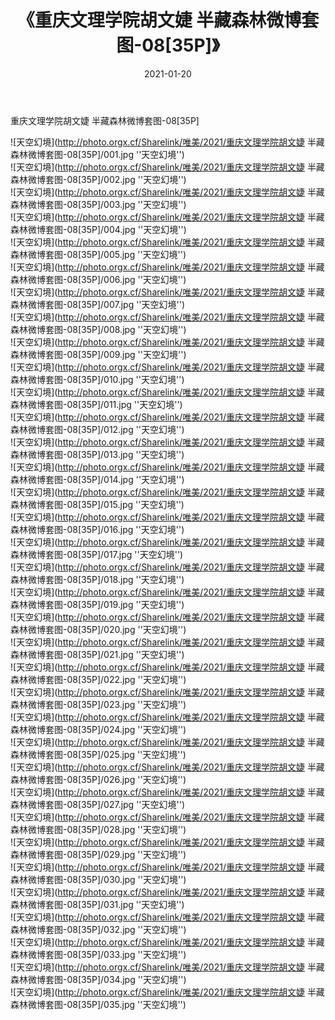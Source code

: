 ﻿---
layout: post
title:  《重庆文理学院胡文婕 半藏森林微博套图-08[35P]》
date:   2021-01-20
img: http://photo.orgx.cf/Sharelink/唯美/2021/重庆文理学院胡文婕 半藏森林微博套图-08[35P]/000.jpg
categories: [美女, 清纯, 唯美]
---

重庆文理学院胡文婕 半藏森林微博套图-08[35P]



![天空幻境](http://photo.orgx.cf/Sharelink/唯美/2021/重庆文理学院胡文婕 半藏森林微博套图-08[35P]/001.jpg ''天空幻境'') <br>
![天空幻境](http://photo.orgx.cf/Sharelink/唯美/2021/重庆文理学院胡文婕 半藏森林微博套图-08[35P]/002.jpg ''天空幻境'') <br>
![天空幻境](http://photo.orgx.cf/Sharelink/唯美/2021/重庆文理学院胡文婕 半藏森林微博套图-08[35P]/003.jpg ''天空幻境'') <br>
![天空幻境](http://photo.orgx.cf/Sharelink/唯美/2021/重庆文理学院胡文婕 半藏森林微博套图-08[35P]/004.jpg ''天空幻境'') <br>
![天空幻境](http://photo.orgx.cf/Sharelink/唯美/2021/重庆文理学院胡文婕 半藏森林微博套图-08[35P]/005.jpg ''天空幻境'') <br>
![天空幻境](http://photo.orgx.cf/Sharelink/唯美/2021/重庆文理学院胡文婕 半藏森林微博套图-08[35P]/006.jpg ''天空幻境'') <br>
![天空幻境](http://photo.orgx.cf/Sharelink/唯美/2021/重庆文理学院胡文婕 半藏森林微博套图-08[35P]/007.jpg ''天空幻境'') <br>
![天空幻境](http://photo.orgx.cf/Sharelink/唯美/2021/重庆文理学院胡文婕 半藏森林微博套图-08[35P]/008.jpg ''天空幻境'') <br>
![天空幻境](http://photo.orgx.cf/Sharelink/唯美/2021/重庆文理学院胡文婕 半藏森林微博套图-08[35P]/009.jpg ''天空幻境'') <br>
![天空幻境](http://photo.orgx.cf/Sharelink/唯美/2021/重庆文理学院胡文婕 半藏森林微博套图-08[35P]/010.jpg ''天空幻境'') <br>
![天空幻境](http://photo.orgx.cf/Sharelink/唯美/2021/重庆文理学院胡文婕 半藏森林微博套图-08[35P]/011.jpg ''天空幻境'') <br>
![天空幻境](http://photo.orgx.cf/Sharelink/唯美/2021/重庆文理学院胡文婕 半藏森林微博套图-08[35P]/012.jpg ''天空幻境'') <br>
![天空幻境](http://photo.orgx.cf/Sharelink/唯美/2021/重庆文理学院胡文婕 半藏森林微博套图-08[35P]/013.jpg ''天空幻境'') <br>
![天空幻境](http://photo.orgx.cf/Sharelink/唯美/2021/重庆文理学院胡文婕 半藏森林微博套图-08[35P]/014.jpg ''天空幻境'') <br>
![天空幻境](http://photo.orgx.cf/Sharelink/唯美/2021/重庆文理学院胡文婕 半藏森林微博套图-08[35P]/015.jpg ''天空幻境'') <br>
![天空幻境](http://photo.orgx.cf/Sharelink/唯美/2021/重庆文理学院胡文婕 半藏森林微博套图-08[35P]/016.jpg ''天空幻境'') <br>
![天空幻境](http://photo.orgx.cf/Sharelink/唯美/2021/重庆文理学院胡文婕 半藏森林微博套图-08[35P]/017.jpg ''天空幻境'') <br>
![天空幻境](http://photo.orgx.cf/Sharelink/唯美/2021/重庆文理学院胡文婕 半藏森林微博套图-08[35P]/018.jpg ''天空幻境'') <br>
![天空幻境](http://photo.orgx.cf/Sharelink/唯美/2021/重庆文理学院胡文婕 半藏森林微博套图-08[35P]/019.jpg ''天空幻境'') <br>
![天空幻境](http://photo.orgx.cf/Sharelink/唯美/2021/重庆文理学院胡文婕 半藏森林微博套图-08[35P]/020.jpg ''天空幻境'') <br>
![天空幻境](http://photo.orgx.cf/Sharelink/唯美/2021/重庆文理学院胡文婕 半藏森林微博套图-08[35P]/021.jpg ''天空幻境'') <br>
![天空幻境](http://photo.orgx.cf/Sharelink/唯美/2021/重庆文理学院胡文婕 半藏森林微博套图-08[35P]/022.jpg ''天空幻境'') <br>
![天空幻境](http://photo.orgx.cf/Sharelink/唯美/2021/重庆文理学院胡文婕 半藏森林微博套图-08[35P]/023.jpg ''天空幻境'') <br>
![天空幻境](http://photo.orgx.cf/Sharelink/唯美/2021/重庆文理学院胡文婕 半藏森林微博套图-08[35P]/024.jpg ''天空幻境'') <br>
![天空幻境](http://photo.orgx.cf/Sharelink/唯美/2021/重庆文理学院胡文婕 半藏森林微博套图-08[35P]/025.jpg ''天空幻境'') <br>
![天空幻境](http://photo.orgx.cf/Sharelink/唯美/2021/重庆文理学院胡文婕 半藏森林微博套图-08[35P]/026.jpg ''天空幻境'') <br>
![天空幻境](http://photo.orgx.cf/Sharelink/唯美/2021/重庆文理学院胡文婕 半藏森林微博套图-08[35P]/027.jpg ''天空幻境'') <br>
![天空幻境](http://photo.orgx.cf/Sharelink/唯美/2021/重庆文理学院胡文婕 半藏森林微博套图-08[35P]/028.jpg ''天空幻境'') <br>
![天空幻境](http://photo.orgx.cf/Sharelink/唯美/2021/重庆文理学院胡文婕 半藏森林微博套图-08[35P]/029.jpg ''天空幻境'') <br>
![天空幻境](http://photo.orgx.cf/Sharelink/唯美/2021/重庆文理学院胡文婕 半藏森林微博套图-08[35P]/030.jpg ''天空幻境'') <br>
![天空幻境](http://photo.orgx.cf/Sharelink/唯美/2021/重庆文理学院胡文婕 半藏森林微博套图-08[35P]/031.jpg ''天空幻境'') <br>
![天空幻境](http://photo.orgx.cf/Sharelink/唯美/2021/重庆文理学院胡文婕 半藏森林微博套图-08[35P]/032.jpg ''天空幻境'') <br>
![天空幻境](http://photo.orgx.cf/Sharelink/唯美/2021/重庆文理学院胡文婕 半藏森林微博套图-08[35P]/033.jpg ''天空幻境'') <br>
![天空幻境](http://photo.orgx.cf/Sharelink/唯美/2021/重庆文理学院胡文婕 半藏森林微博套图-08[35P]/034.jpg ''天空幻境'') <br>
![天空幻境](http://photo.orgx.cf/Sharelink/唯美/2021/重庆文理学院胡文婕 半藏森林微博套图-08[35P]/035.jpg ''天空幻境'') <br>